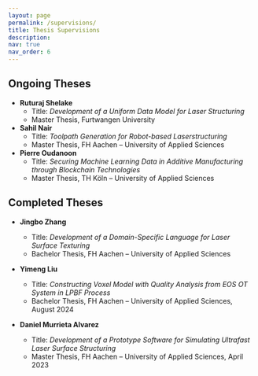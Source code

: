 ```yaml
---
layout: page
permalink: /supervisions/
title: Thesis Supervisions
description: 
nav: true
nav_order: 6
---
```


## Ongoing Theses
- **Ruturaj Shelake**
	- Title: *Development of a Uniform Data Model for Laser Structuring*
	- Master Thesis, Furtwangen University
- **Sahil Nair**
	- Title: *Toolpath Generation for Robot-based Laserstructuring*
	- Master Thesis, FH Aachen – University of Applied Sciences 
- **Pierre Oudanoon**
	- Title: *Securing Machine Learning Data in Additive Manufacturing through Blockchain Technologies*
	- Master Thesis, TH Köln – University of Applied Sciences

## Completed Theses
- **Jingbo Zhang**
	- Title: *Development of a Domain-Specific Language for Laser Surface Texturing*
	- Bachelor Thesis, FH Aachen – University of Applied Sciences
	
- **Yimeng Liu**
	- Title: *Constructing Voxel Model with Quality Analysis from EOS OT System in LPBF Process*
	- Bachelor Thesis, FH Aachen – University of Applied Sciences, August 2024
	
- **Daniel Murrieta Alvarez**
	- Title: *Development of a Prototype Software for Simulating Ultrafast Laser Surface Structuring*
	- Master Thesis, FH Aachen – University of Applied Sciences, April 2023